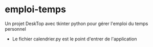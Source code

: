 # emploi-temps
Un projet DeskTop avec tkinter python pour gérer l'emploi du temps personnel

- Le fichier calendrier.py est le point d'entrer de l'application

